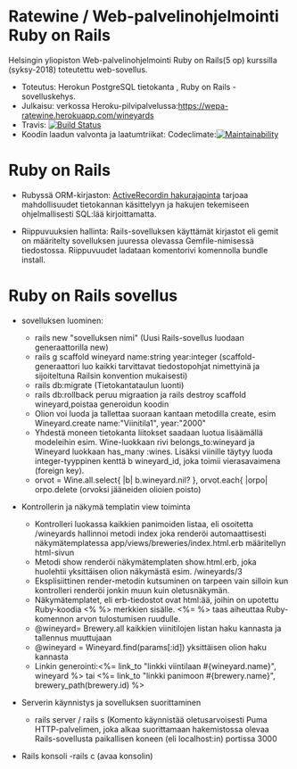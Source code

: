 # Ratewine / Web-palvelinohjelmointi Ruby on Rails

 Helsingin yliopiston Web-palvelinohjelmointi Ruby on Rails(5 op) kurssilla (syksy-2018)  toteutettu web-sovellus. 
 - Toteutus: Herokun PostgreSQL tietokanta , Ruby on Rails -sovelluskehys.
 - Julkaisu: verkossa Heroku-pilvipalvelussa:https://wepa-ratewine.herokuapp.com/wineyards
 - Travis: [![Build Status](https://travis-ci.org/vsvala/ratewine.svg?branch=master)](https://travis-ci.org/vsvala/ratewine)
 - Koodin laadun valvonta ja laatumtriikat: Codeclimate:[![Maintainability](https://api.codeclimate.com/v1/badges/b70919286f2ca8dd8d12/maintainability)](https://codeclimate.com/github/vsvala/ratewine/maintainability)
 
 
 
# Ruby on Rails

- Rubyssä ORM-kirjaston: [ActiveRecordin  hakurajapinta](https://guides.rubyonrails.org/active_record_querying.html) tarjoaa mahdollisuudet tietokannan käsittelyyn ja hakujen tekemiseen ohjelmallisesti SQL:lää kirjoittamatta. 

- Riippuvuuksien hallinta: Rails-sovelluksen käyttämät kirjastot eli gemit on määritelty sovelluksen juuressa olevassa Gemfile-nimisessä tiedostossa. Riippuvuudet ladataan komentorivi komennolla bundle install.


# Ruby on Rails sovellus

- sovelluksen luominen: 
     - rails new "sovelluksen nimi" (Uusi Rails-sovellus luodaan generaattorilla new)
     - rails g scaffold wineyard name:string year:integer (scaffold-generaattori luo kaikki tarvittavat tiedostopohjat
     nimettyinä ja sijoiteltuna Railsin konvention mukaisesti)
     - rails db:migrate (Tietokantataulun luonti) 
     - rails db:rollback peruu migraation ja rails destroy scaffold wineyard,poistaa generoidun koodin 
     - Olion voi luoda ja tallettaa suoraan kantaan metodilla create, esim Wineyard.create name:"Viinitila1", year:"2000"
     - Yhdestä moneen tietokanta liitokset saadaan luotua lisäämällä modeleihin esim. Wine-luokkaan rivi 
     belongs_to:wineyard ja Wineyard luokkaan has_many :wines. Lisäksi viinille täytyy luoda integer-tyyppinen kenttä b
     wineyard_id, joka toimii vierasavaimena (foreign key). 
     - orvot = Wine.all.select{ |b| b.wineyard.nil? }, orvot.each{ |orpo| orpo.delete (orvoksi jääneiden olioien poisto)
 
 - Kontrollerin ja näkymä templatin view toiminta 
     - Kontrolleri luokassa kaikkien panimoiden listaa, eli osoitetta /wineyards hallinnoi metodi index joka renderöi
     automaattisesti näkymätemplatessa app/views/breweries/index.html.erb määritellyn html-sivun
     - Metodi show renderöi näkymätemplaten show.html.erb, joka huolehtii yksittäisen olion näkymästä esim. /wineyards/3
     - Eksplisiittinen render-metodin kutsuminen on tarpeen vain silloin kun kontrolleri renderöi jonkin muun kuin
     oletusnäkymän.
     - Näkymätemplatet, eli erb-tiedostot ovat html:ää, joihin on upotettu Ruby-koodia <% %> merkkien sisälle. <%= %> taas
     aiheuttaa Ruby-komennon arvon tulostumisen ruudulle.
     - @wineyard= Brewery.all kaikkien viinitilojen listan haku kannasta ja tallennus muuttujaan
     - @wineyard = Wineyard.find(params[:id]) yksittäisen olion haku kannasta
     - Linkin generointi:<%= link_to "linkki viintilaan #{wineyard.name}", wineyard %> 
     tai <%= link_to "linkki panimoon #{brewery.name}", brewery_path(brewery.id) %>
     
 - Serverin käynnistys ja sovelluksen suorittaminen
   - rails server /  rails s  (Komento käynnistää oletusarvoisesti Puma HTTP-palvelimen, joka alkaa suorittamaan hakemistossa  olevaa Rails-sovellusta paikallisen koneen (eli localhost:in) portissa 3000

- Rails konsoli
 -rails c  (avaa konsolin)
